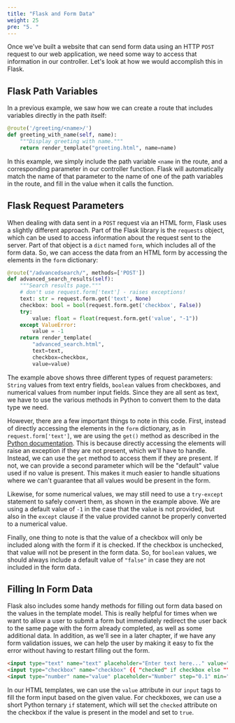 ```yaml
---
title: "Flask and Form Data"
weight: 25
pre: "5. "
---
```

Once we've built a website that can send form data using an HTTP `POST` request to our web application, we need some way to access that information in our controller. Let's look at how we would accomplish this in Flask.

## Flask Path Variables

In a previous example, we saw how we can create a route that includes variables directly in the path itself:

```python
@route('/greeting/<name>/')
def greeting_with_name(self, name):
    """Display greeting with name."""
    return render_template("greeting.html", name=name)
```

In this example, we simply include the path variable `<name` in the route, and a corresponding parameter in our controller function. Flask will automatically match the name of that parameter to the name of one of the path variables in the route, and fill in the value when it calls the function.

## Flask Request Parameters

When dealing with data sent in a `POST` request via an HTML form, Flask uses a slightly different approach. Part of the Flask library is the `requests` object, which can be used to access information about the request sent to the server. Part of that object is a `dict` named `form`, which includes all of the form data. So, we can access the data from an HTML form by accessing the elements in the `form` dictionary:

```python
@route("/advancedsearch/", methods=['POST'])
def advanced_search_results(self):
    """Search results page."""
    # don't use request.form['text'] - raises exceptions!
    text: str = request.form.get('text', None)
    checkbox: bool = bool(request.form.get('checkbox', False))
    try:
        value: float = float(request.form.get('value', "-1"))
    except ValueError:
        value = -1
    return render_template(
        "advanced_search.html",
        text=text,
        checkbox=checkbox,
        value=value)
```

The example above shows three different types of request parameters: `String` values from text entry fields, `boolean` values from checkboxes, and numerical values from number input fields. Since they are all sent as text, we have to use the various methods in Python to convert them to the data type we need.

However, there are a few important things to note in this code. First, instead of directly accessing the elements in the `form` dictionary, as in `request.form['text']`, we are using the `get()` method as described in the [Python documentation](https://docs.python.org/3/library/stdtypes.html#dict.get). This is because directly accessing the elements will raise an exception if they are not present, which we'll have to handle. Instead, we can use the `get` method to access them if they are present. If not, we can provide a second parameter which will be the "default" value used if no value is present. This makes it much easier to handle situations where we can't guarantee that all values would be present in the form.

Likewise, for some numerical values, we may still need to use a `try-except` statement to safely convert them, as shown in the example above. We are using a default value of `-1` in the case that the value is not provided, but also in the `except` clause if the value provided cannot be properly converted to a numerical value. 

Finally, one thing to note is that the value of a checkbox will only be included along with the form if it is checked. If the checkbox is unchecked, that value will not be present in the form data. So, for `boolean` values, we should always include a default value of `"false"` in case they are not included in the form data. 

## Filling In Form Data

Flask also includes some handy methods for filling out form data based on the values in the template model. This is really helpful for times when we want to allow a user to submit a form but immediately redirect the user back to the same page with the form already completed, as well as some additional data. In addition, as we'll see in a later chapter, if we have any form validation issues, we can help the user by making it easy to fix the error without having to restart filling out the form.

```html
<input type="text" name="text" placeholder="Enter text here..." value="{{ text }}}">
<input type="checkbox" name="checkbox" {{ "checked" if checkbox else "" }}>
<input type="number" name="value" placeholder="Number" step="0.1" min="0" max="10" value="{{ value }}">
```

In our HTML templates, we can use the `value` attribute in our `input` tags to fill the form input based on the given value. For checkboxes, we can use a short Python ternary `if` statement, which will set the `checked` attribute on the checkbox if the value is present in the model and set to `true`.
